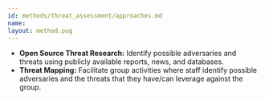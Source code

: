 ```yaml
---
id: methods/threat_assessment/approaches.md
name: 
layout: method.pug
---
```


* **Open Source Threat Research:** Identify possible adversaries and threats using publicly available reports, news, and databases.
* **Threat Mapping:**  Facilitate group activities where staff identify possible adversaries and the threats that they have/can leverage against the group.

